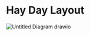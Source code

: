 # Hay Day Layout
![Untitled Diagram drawio](https://github.com/user-attachments/assets/9f1f7fc0-9073-4898-828a-7af239c9b65a)
